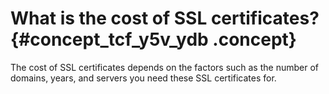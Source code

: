 # What is the cost of SSL certificates? {#concept_tcf_y5v_ydb .concept}

The cost of SSL certificates depends on the factors such as the number of domains, years, and servers you need these SSL certificates for.

